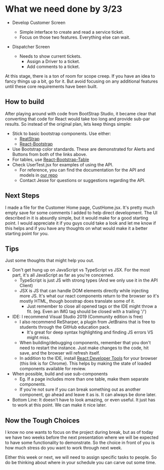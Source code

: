 
# What we need done by 3/23
- Develop Customer Screen
  - Simple interface to create and read a service ticket.
  - Focus on those two features.  Everything else can wait.

- Dispatcher Screen
  - Needs to show current tickets.
    - Assign a Driver to a ticket.
    - Add comments to a ticket.

At this stage, there is a ton of room for scope creep.  If you have an idea to fancy things up a bit, go for it.  But avoid focusing on any additional features until these core requirements have been built.  


## How to build
After playing around with code from BootStrap Studio, it became clear that converting that code for React would take too long and provide sub-par results.  So instead of the original plan, lets keep things simple:

- Stick to basic bootstrap components.  Use either: 
  - [ReatStrap](https://reactstrap.github.io/components)
  - [React-Bootstrap](https://react-bootstrap.github.io/components/alerts/)
- Use Bootstrap color standards.  These are demonstrated for Alerts and Buttons from both of the links above.
- For tables, use [React-Bootstrap-Table](https://react-bootstrap-table.github.io/react-bootstrap-table2/docs/about.html)
- Check UserTest.jsx for examples of using the API.
  - For reference, you can find the documentation for the API and models in [our repo](https://github.com/xie-classes/project-team_stovall/tree/feature/newTemplate/Project/API%20Documentation)
  - Contact Jesse for questions or suggestions regarding the API.

## Next Steps
I made a file for the Customer Home page, CustHome.jsx.  It's pretty much empty save for some comments I added to help direct development. The UI described in it is absurdly simple, but it would make for a good starting point. I would appreciate it if you guys could take a look and let me know if this helps and if you have any thoughts on what would make it a better starting point for you.

## Tips
Just some thoughts that might help you out.
- Don't get hung up on JavaScript vs TypeScript vs JSX.  For the most part, it's all JavaScript as far as you're concerned. 
  - TypeScript is just JS with strong types (And we only use it in the API Client)
  - JSX is JS that can handle DOM elements directly while injecting more JS.  It's what our react components return to the browser so it's mostly HTML, though boostrap does translate some of it.
    - Just remember to close all opened tags or the IDE might throw a fit.  (eg. Even an IMG tag should be closed with a trailing '/')
- IDE:  I recommend Visual Studio 2019 (Community edition is free) 
  - I also recommend ReSharper, a plugin from JetBrains that is free to students through the GitHub education pack.
    - It's great for deep syntax highlighting and finding JS errors VS might miss.
  - When building/debugging components, remember that you don't need to restart the instance.  Just make changes to the code, hit save, and the browser will refresh itself.
  - In addition to the IDE, install [React Developer Tools](https://chrome.google.com/webstore/detail/react-developer-tools/fmkadmapgofadopljbjfkapdkoienihi?hl=en) for your browser (this link is for Chrome).  This helps by making the state of loaded components available for review. 
- When possible, build and use sub-components
  - Eg.  If a page includes more than one table, make them separate components.
  - If you're not sure if you can break something out as another component, go ahead and leave it as is.  It can always be done later.
- Bottom Line:  It doesn't have to look amazing, or even useful.  It just has to work at this point.  We can make it nice later.


## Now the Tough Choices
I know no one wants to focus on the project during break, but as of today we have two weeks before the next presentation where we will be expected to have some functionality to demonstrate. So the choice in front of you is how much stress do you want to work through next week.  

Either this week or next, we will need to assign specific tasks to people.  So do be thinking about where in your schedule you can carve out some time.  
